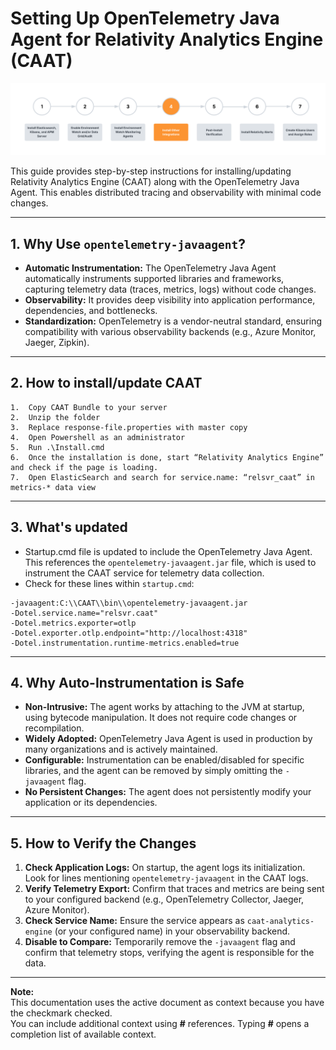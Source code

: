 # Setting Up OpenTelemetry Java Agent for Relativity Analytics Engine (CAAT)

![](../../resources/caat_environment_watch_setup.png)

This guide provides step-by-step instructions for installing/updating Relativity Analytics Engine (CAAT) along with the OpenTelemetry Java Agent. This enables distributed tracing and observability with minimal code changes.

---

## 1. Why Use `opentelemetry-javaagent`?

- **Automatic Instrumentation:** The OpenTelemetry Java Agent automatically instruments supported libraries and frameworks, capturing telemetry data (traces, metrics, logs) without code changes.
- **Observability:** It provides deep visibility into application performance, dependencies, and bottlenecks.
- **Standardization:** OpenTelemetry is a vendor-neutral standard, ensuring compatibility with various observability backends (e.g., Azure Monitor, Jaeger, Zipkin).

---

## 2. How to install/update CAAT

    1.  Copy CAAT Bundle to your server
    2.  Unzip the folder
    3.  Replace response-file.properties with master copy
    4.  Open Powershell as an administrator
    5.  Run .\Install.cmd
    6.  Once the installation is done, start “Relativity Analytics Engine” and check if the page is loading.
    7.  Open ElasticSearch and search for service.name: “relsvr_caat” in metrics-* data view


---

## 3. What's updated

- Startup.cmd file is updated to include the OpenTelemetry Java Agent. This references the `opentelemetry-javaagent.jar` file, which is used to instrument the CAAT service for telemetry data collection.
- Check for these lines within `startup.cmd`:
```
-javaagent:C:\\CAAT\\bin\\opentelemetry-javaagent.jar 
-Dotel.service.name="relsvr.caat" 
-Dotel.metrics.exporter=otlp 
-Dotel.exporter.otlp.endpoint="http://localhost:4318" 
-Dotel.instrumentation.runtime-metrics.enabled=true
```
---

## 4. Why Auto-Instrumentation is Safe

- **Non-Intrusive:** The agent works by attaching to the JVM at startup, using bytecode manipulation. It does not require code changes or recompilation.
- **Widely Adopted:** OpenTelemetry Java Agent is used in production by many organizations and is actively maintained.
- **Configurable:** Instrumentation can be enabled/disabled for specific libraries, and the agent can be removed by simply omitting the `-javaagent` flag.
- **No Persistent Changes:** The agent does not persistently modify your application or its dependencies.

---

## 5. How to Verify the Changes

1. **Check Application Logs:** On startup, the agent logs its initialization. Look for lines mentioning `opentelemetry-javaagent` in the CAAT logs.
2. **Verify Telemetry Export:** Confirm that traces and metrics are being sent to your configured backend (e.g., OpenTelemetry Collector, Jaeger, Azure Monitor).
3. **Check Service Name:** Ensure the service appears as `caat-analytics-engine` (or your configured name) in your observability backend.
4. **Disable to Compare:** Temporarily remove the `-javaagent` flag and confirm that telemetry stops, verifying the agent is responsible for the data.

---

**Note:**  
This documentation uses the active document as context because you have the checkmark checked.  
You can include additional context using **#** references. Typing **#** opens a completion list of available context.
